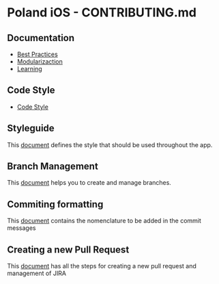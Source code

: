 # Poland iOS - CONTRIBUTING.md

## Documentation
- [Best Practices](https://sanes.atlassian.net/wiki/spaces/MOVPAR/pages/16418178433/Best+Practices+convention)
- [Modularizaction](https://sanes.atlassian.net/wiki/spaces/MOVPAR/pages/16687202816/OA-Modularization+-+iOS)
- [Learning](https://sanes.atlassian.net/wiki/spaces/MOVPAR/pages/16627992182/Learning)

## Code Style
- [Code Style](https://sanes.atlassian.net/wiki/spaces/MOVPAR/pages/16794223155/CodeStyle+KTFMT)

## Styleguide
This [document](https://santander-one-app.ciber.es/ios/santander-one/-/blob/develop/Documentation/StyleGuide.md) defines the style that should be used throughout the app.

## Branch Management 
This [document](https://sanes.atlassian.net/wiki/spaces/MOVPAR/pages/16572318965/Branch+Management) helps you to create and manage branches.  

## Commiting formatting
This [document](https://sanes.atlassian.net/wiki/spaces/MOVPAR/pages/16329507185/Commit+formatting) contains the nomenclature to be added in the commit messages 

## Creating a new Pull Request
This [document](https://sanes.atlassian.net/wiki/spaces/MOVPAR/pages/16846815519/PRs+and+JIRA+flow) has all the steps for creating a new pull request and management of JIRA 


